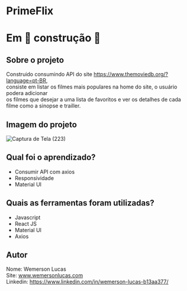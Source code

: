 # PrimeFlix

# Em &#128679; construção &#128679;

##

## Sobre o projeto
Construido consumindo API do site https://www.themoviedb.org/?language=pt-BR, <br>
consiste em listar os filmes mais populares na home do site, o usuário podera adicionar <br>
os filmes que desejar a uma lista de favoritos e ver os detalhes de cada filme como a sinopse e trailler.<br>

## Imagem do projeto
![Captura de Tela (223)](https://user-images.githubusercontent.com/35279191/169661911-22de4c07-4697-4d34-baec-3484fbaca486.png)


## Qual foi o aprendizado?

* Consumir API com axios
* Responsividade
* Material UI

## Quais as ferramentas foram utilizadas? 

* Javascript
* React JS
* Material UI
* Axios

## Autor
Nome: Wemerson Lucas <br>
Site: www.wemersonlucas.com <br>
Linkedin: https://www.linkedin.com/in/wemerson-lucas-b13aa377/ <br>
